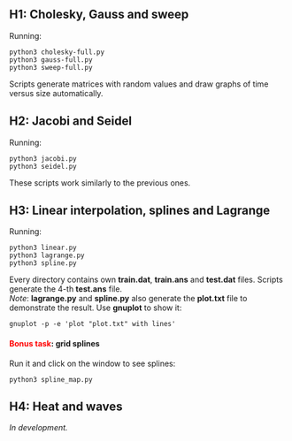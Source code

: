 ## H1: Cholesky, Gauss and sweep
Running:
```
python3 cholesky-full.py
python3 gauss-full.py
python3 sweep-full.py
```
Scripts generate matrices with random values and draw graphs of time versus size automatically.

## H2: Jacobi and Seidel
Running:
```
python3 jacobi.py
python3 seidel.py
```
These scripts work similarly to the previous ones.

## H3: Linear interpolation, splines and Lagrange
Running:
```
python3 linear.py
python3 lagrange.py
python3 spline.py
```
Every directory contains own **train.dat**, **train.ans** and **test.dat** files. Scripts generate the 4-th **test.ans** file. <br>
*Note*: **lagrange.py** and **spline.py** also generate the **plot.txt** file to demonstrate the result. Use **gnuplot** to show it:
```
gnuplot -p -e 'plot "plot.txt" with lines'
```
#### <span style="color:red">Bonus task</span>: grid splines
Run it and click on the window to see splines:
```
python3 spline_map.py
```

## H4: Heat and waves
*In development.*

